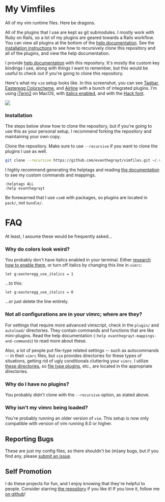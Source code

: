 # My Vimfiles
All of my vim runtime files. Here be dragons.

All of the plugins that I use are kept as git submodules. I mostly work with
Ruby on Rails, so a lot of my plugins are geared towards a Rails workflow. You
can view all plugins at the bottom of the [help
documentation](https://github.com/evanthegrayt/vimfiles/blob/master/doc/evanthegrayt.txt#L270).
See the [installation instructions](#installation) to see how to recursively
clone this repository and all of the plugins, and view the help documentation.

I provide [help documentation](doc/evanthegrayt.txt) with this repository. It's
mostly the custom key bindings I use, along with things I want to remember, but
this would be useful to check out if you're going to clone this repository.

Here's what my `vim` setup looks like. In this screenshot, you can see
[Tagbar](https://github.com/majutsushi/tagbar.git),
[Easteregg Colorscheme](https://github.com/evanthegrayt/vim-easteregg.git), and
[Airline](https://github.com/vim-airline/vim-airline.git) with a bunch of integrated plugins.
I'm using [iTerm2](https://www.iterm2.com/) on MacOS, with
[italics enabled](https://github.com/evanthegrayt/dotfiles/blob/master/dotfiles/xterm-256color.terminfo#L3),
and with the [Hack font](https://sourcefoundry.org/hack/).

![](https://user-images.githubusercontent.com/12698076/99425841-0574a480-28c9-11eb-8bcc-8ab03e6413ea.png)

### Installation
The steps below show how to clone the repository, but if you're going to use
this as your personal setup, I recommend forking the repository and maintaining
your own copy.

Clone the repository. Make sure to use `--recursive` if you want to clone the
plugins I use as well.

```bash
git clone --recursive https://github.com/evanthegrayt/vimfiles.git ~/.vim
```

I highly recommend generating the helptags and reading [the
documentation](https://github.com/evanthegrayt/vimfiles/blob/master/doc/evanthegrayt.txt)
to see my custom commands and mappings.

```
:helptags ALL
:help evanthegrayt
```

Be forewarned that I use `vim8` with packages, so plugins are located in
`pack/`, not `bundle/`.

# FAQ
At least, I assume these would be frequently asked...
### Why do colors look weird?
You probably don't have italics enabled in your terminal. Either
[research how to enable
them](https://github.com/evanthegrayt/dotfiles/blob/master/dotfiles/xterm-256color.terminfo#L3),
or turn off italics by changing this line in `vimrc`:

```vim
let g:easteregg_use_italics = 1
```

...to this:

```vim
let g:easteregg_use_italics = 0
```

...or just delete the line entirely.

### Not all configurations are in your vimrc; where are they?
For settings that require more advanced vimscript, check in the `plugin/` and
`autoload/` directories. They contain commands and functions that are like
mini-plugins. Read the help documentation (`:help
evanthegrayt-mappings-and-commands`) to read more about these.

Also, a lot of people put file-type related settings -- such as autocommands --
in their `vimrc` files, but `vim` provides directories for these types of
situations, getting rid of ugly conditionals cluttering your
`vimrc`. I utilize [these
directories](http://www.panozzaj.com/blog/2011/09/09/vim-directory-structure/),
so [file type plugins](./ftplugin), etc., are located in the appropriate
directories.

### Why do I have no plugins?
You probably didn't clone with the `--recursive` option, as stated above.

### Why isn't my vimrc being loaded?
You're probably running an older version of `vim`. This setup is now only
compatible with version of vim running 8.0 or higher.

## Reporting Bugs
These are just my config files, so there shouldn't be (m)any bugs, but if you
find any, please [submit an
issue](https://github.com/evanthegrayt/vimfiles/issues/new).

## Self Promotion
I do these projects for fun, and I enjoy knowing that they're helpful to people.
Consider starring [the repository](https://github.com/evanthegrayt/vimfiles) if
you like it! If you love it, follow me [on
github](https://github.com/evanthegrayt)!
